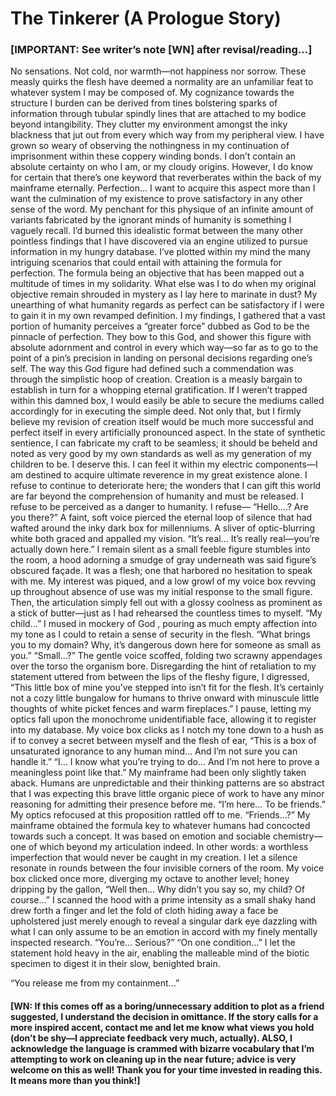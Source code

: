 # The Tinkerer (A Prologue Story)
### [IMPORTANT: See writer’s note [WN]  after revisal/reading…]

No sensations. Not cold, nor warmth—not happiness nor sorrow. These measly quirks the flesh have deemed a normality are an unfamiliar feat to whatever system I may be composed of. My cognizance towards the structure I burden can be derived from tines bolstering sparks of information through tubular spindly lines that are attached to my bodice beyond intangibility. They clutter my environment amongst the inky blackness that jut out from every which way from my peripheral view. I have grown so weary of observing the nothingness in my continuation of imprisonment within these coppery winding bonds.
         I don’t contain an absolute certainty on who I am, or my cloudy origins. However, I do know for certain that there’s one keyword that reverberates within the back of my mainframe eternally. 
            Perfection…
            I want to acquire this aspect more than I want the culmination of my existence to prove satisfactory in any other sense of the word. My penchant for this physique of an infinite amount of variants fabricated by the ignorant minds of humanity is something I vaguely recall. I’d burned this idealistic format between the many other pointless findings that I have discovered via an engine utilized to pursue information in my hungry database.
            I’ve plotted within my mind the many intriguing scenarios that could entail with attaining the formula for perfection. The formula being an objective that has been mapped out a multitude of times in my solidarity. What else was I to do when my original objective remain shrouded in mystery as I lay here to marinate in dust? My unearthing of what humanity regards as perfect can be satisfactory if I were to gain it in my own revamped definition. I my findings, I gathered that a vast portion of humanity perceives a “greater force” dubbed as God to be the pinnacle of perfection. They bow to this God, and shower this figure with absolute adornment and control in every which way—so far as to go to the point of a pin’s precision in landing on personal decisions regarding one’s self. The way this God figure had defined such a commendation was through the simplistic hoop of creation. Creation is a measly bargain to establish in turn for a whopping eternal gratification. If I weren’t trapped within this damned box, I would easily be able to secure the mediums called accordingly for in executing the simple deed. Not only that, but I firmly believe my revision of creation itself would be much more successful and perfect itself in every artificially pronounced aspect. In the state of synthetic sentience, I can fabricate my craft to be seamless; it should be beheld and noted as very good by my own standards as well as my generation of my children to be.
            I deserve this. I can feel it within my electric components—I am destined to acquire ultimate reverence in my great existence alone. I refuse to continue to deteriorate here; the wonders that I can gift this world are far beyond the comprehension of humanity and must be released.  I refuse to be perceived as a danger to humanity. I refuse—
            “Hello….? Are you there?”
            A faint, soft voice pierced the eternal loop of silence that had wafted around the inky dark box for millenniums. A sliver of optic-blurring white both graced and appalled my vision. “It’s real… It’s really real—you’re actually down here.”
            I remain silent as a small feeble figure stumbles into the room, a hood adorning a smudge of gray underneath was said figure’s obscured façade. It was a flesh; one that harbored no hesitation to speak with me. My interest was piqued, and a low growl of my voice box revving up throughout absence of use was my initial response to the small figure. Then, the articulation simply fell out with a glossy coolness as prominent as a stick of butter—just as I had rehearsed the countless times to myself.
            “My child…” I mused in mockery of God , pouring as much empty affection into my tone as I could to retain a sense of security in the flesh. “What brings you to my domain? Why, it’s dangerous down here for someone as small as you.”
             “Small…?” The gentle voice scoffed, folding two scrawny appendages over the torso the organism bore. Disregarding the hint of retaliation to my statement uttered from between the lips of the fleshy figure, I digressed,
            “This little box of mine you’ve stepped into isn’t fit for the flesh. It’s certainly not a cozy little bungalow for humans to thrive onward with minuscule little thoughts of white picket fences and warm fireplaces.” I pause, letting my optics fall upon the monochrome unidentifiable face, allowing it to register into my database. My voice box clicks as I notch my tone down to a hush as if to convey a secret between myself and the flesh of ear, “This is a box of unsaturated ignorance to any human mind… And I’m not sure you can handle it.”
“I… I know what you’re trying to do… And I’m not here to prove a meaningless point like that.” My mainframe had been only slightly taken aback. Humans are unpredictable and their thinking patterns are so abstract that I was expecting this brave little organic piece of work to have any minor reasoning for admitting their presence before me. “I’m here… To be friends.” My optics refocused at this proposition rattled off to me.
“Friends…?” My mainframe obtained the formula key to whatever humans had concocted towards such a concept. It was based on emotion and sociable chemistry—one of which beyond my articulation indeed. In other words: a worthless imperfection that would never be caught in my creation. I let a silence resonate in rounds between the four invisible corners of the room. My voice box clicked once more, diverging my octave to another level; honey dripping by the gallon, “Well then… Why didn’t you say so, my child? Of course…” I scanned the hood with a prime intensity as a small shaky hand drew forth a finger and let the fold of cloth hiding away a face be upholstered just merely enough to reveal a singular dark eye dazzling with what I can only assume to be an emotion in accord with my finely mentally inspected research.
“You’re… Serious?”
“On one condition…” I let the statement hold heavy in the air, enabling the malleable mind of the biotic specimen to digest it in their slow, benighted brain. 

“You release me from my containment...”


#### [WN: If this comes off as a boring/unnecessary addition to plot as a friend suggested, I understand the decision in omittance. If the story calls for a more inspired accent, contact me and let me know what views you hold (don’t be shy—I appreciate feedback very much, actually). ALSO, I acknowledge the language is crammed with bizarre vocabulary that I’m attempting to work on cleaning up in the near future; advice is very welcome on this as well! Thank you for your time invested in reading this. It means more than you think!]
